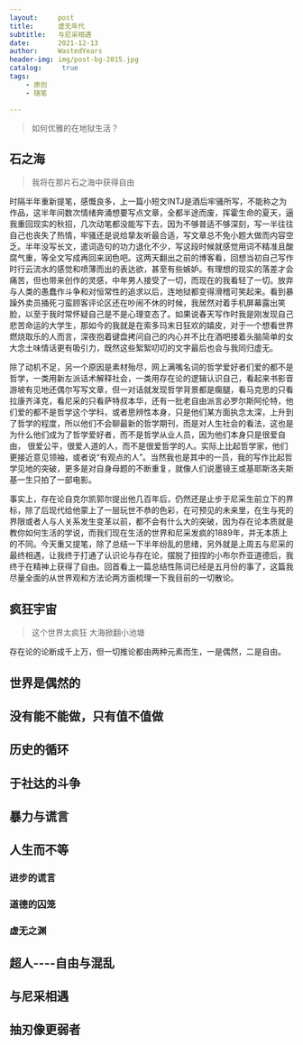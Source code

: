 ```yaml
---
layout:     post
title:      虚无年代
subtitle:   与尼采相遇
date:       2021-12-13
author:     WastedYears
header-img: img/post-bg-2015.jpg
catalog: 	 true
tags:
    - 原创
    - 随笔   

---
```


> 如何优雅的在地狱生活？

## 石之海

> 我将在那片石之海中获得自由

时隔半年重新提笔，感慨良多，上一篇小短文INTJ是酒后牢骚所写，不能称之为作品，这半年间数次情绪奔涌想要写点文章，全都半途而废，挥霍生命的夏天，逼我重回现实的秋招，几次动笔都没能写下去，因为不够普适不够深刻，写一半往往自己也丧失了热情，牢骚还是说给挚友听最合适，写文章总不免小题大做而内容空乏。半年没写长文，遣词造句的功力退化不少，写这段时候就感觉用词不精准且酸腐气重，等全文写成再回来润色吧。这两天翻出之前的博客看，回想当初自己写作时行云流水的感觉和喷薄而出的表达欲，甚至有些嫉妒。有理想的现实的落差才会痛苦，但也带来创作的灵感，中年男人接受了一切，而现在的我看轻了一切。放弃与人类的愚蠢作斗争和对恒常性的追求以后，连地狱都变得滑稽可笑起来。看到暴躁外卖员捅死刁蛮顾客评论区还在吵闹不休的时候，我居然对着手机屏幕露出笑脸，以至于我时常怀疑自己是不是心理变态了。如果说春天写作时我是刚发现自己悲苦命运的大学生，那如今的我就是在索多玛末日狂欢的嬉皮，对于一个想看世界燃烧取乐的人而言，深夜抱着键盘拷问自己的内心并不比在酒吧搂着头脑简单的女大念土味情话更有吸引力，既然这些絮絮叨叨的文字最后也会与我同归虚无。

除了动机不足，另一个原因是素材殆尽，网上满嘴名词的哲学爱好者们爱的都不是哲学，一类用新左派话术解释社会，一类用存在论的逻辑认识自己，看起来书影音游坡有见地还偶尔写写文章，但一对话就发现哲学背景都是瘸腿，看马克思的只看拉康齐泽克，看尼采的只看萨特叔本华，还有一批老自由派言必罗尔斯阿伦特，他们爱的都不是哲学这个学科，或者思辨性本身，只是他们某方面执念太深，上升到了哲学的程度，所以他们不会聊最新的哲学期刊，而是对人生社会的看法，这也是为什么他们成为了哲学爱好者，而不是哲学从业人员，因为他们本身只是很爱自由， 很爱公平，很爱人道的人，而不是很爱哲学的人。实际上比起哲学家，他们更接近意见领袖，或者说“有观点的人”。当然我也是其中的一员，我的写作比起哲学见地的突破，更多是对自身母题的不断重复，就像人们说墨镜王或基耶斯洛夫斯基一生只拍了一部电影。

事实上，存在论自克尔凯郭尔提出他几百年后，仍然还是止步于尼采生前立下的界标，除了后现代给他蒙上了一层玩世不恭的色彩，在可预见的未来里，在生与死的界限或者人与人关系发生变革以前，都不会有什么大的突破，因为存在论本质就是教你如何生活的学说，而我们现在生活的世界和尼采发疯的1889年，并无本质上的不同。今天重又提笔，除了总结一下半年纷乱的思绪，另外就是上周五与尼采的最终相遇，让我终于打通了认识论与存在论，摆脱了扭捏的小布尔乔亚道德后，我终于在精神上获得了自由。回首看上一篇总结性陈词已经是五月份的事了，这篇我尽量全面的从世界观和方法论两方面梳理一下我目前的一切散论。

## 疯狂宇宙

> 这个世界太疯狂 大海掀翻小池塘

存在论的论断成千上万，但一切推论都由两种元素而生，一是偶然，二是自由。

## 世界是偶然的

## 没有能不能做，只有值不值做

## 历史的循环

## 于社达的斗争

## 暴力与谎言

## 人生而不等

### 进步的谎言

### 道德的囚笼

### 虚无之渊









## 超人----自由与混乱

## 与尼采相遇

## 抽刃像更弱者
